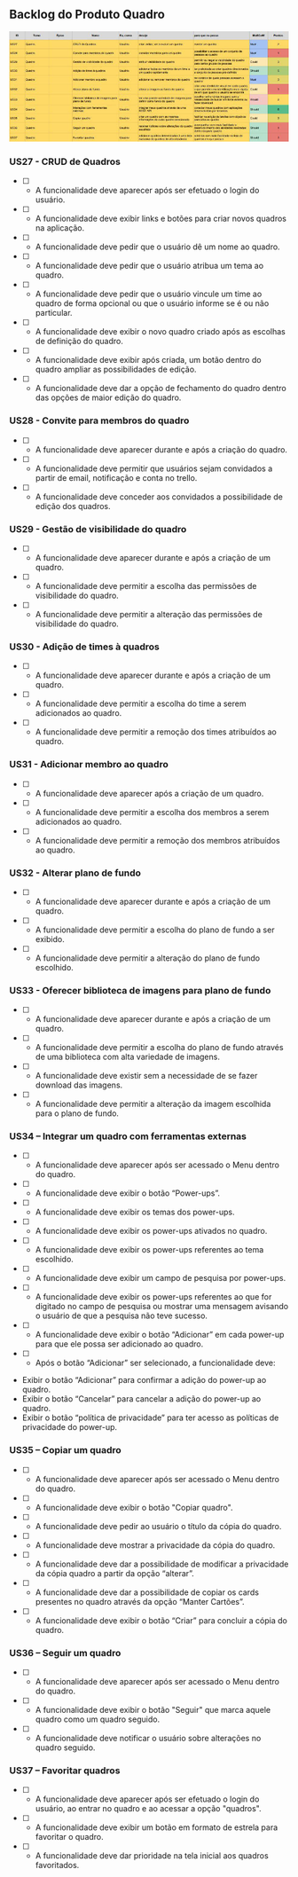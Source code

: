 ## Backlog do Produto Quadro

![tabela backlog](imagens/backlog/quadro.jpg)

### US27 - CRUD de Quadros

- [ ] -  A funcionalidade deve aparecer após ser efetuado o login do usuário.

- [ ] - A funcionalidade deve exibir links e botões para criar novos quadros na aplicação.

- [ ] -  A funcionalidade deve pedir que o usuário dê um nome ao quadro.

- [ ] -  A funcionalidade deve pedir que o usuário atribua um tema ao quadro.

- [ ] -  A funcionalidade deve pedir que o usuário vincule um time ao quadro de forma opcional ou que o usuário informe se é ou não particular.

- [ ] -  A funcionalidade deve exibir o novo quadro criado após as escolhas de definição do quadro.

- [ ] -  A funcionalidade deve exibir após criada, um botão dentro do quadro ampliar as possibilidades de edição.

- [ ] -  A funcionalidade deve dar a opção de fechamento do quadro dentro das opções de maior edição do quadro.

### US28 - Convite para membros do quadro

- [ ] -  A funcionalidade deve aparecer durante e após a criação do quadro.

- [ ] -  A funcionalidade deve permitir que usuários sejam convidados a partir de email, notificação e conta no trello.

- [ ] -  A funcionalidade deve conceder aos convidados a possibilidade de edição dos quadros.

### US29 - Gestão de visibilidade do quadro

- [ ] - A funcionalidade deve aparecer durante e após a criação de um quadro.

- [ ] - A funcionalidade deve permitir a escolha das permissões de visibilidade do quadro.

- [ ] - A funcionalidade deve permitir a alteração das permissões de visibilidade do quadro.

### US30 - Adição de times à quadros

- [ ] -  A funcionalidade deve aparecer durante e após a criação de um quadro.

- [ ] -  A funcionalidade deve permitir a escolha do time a serem adicionados ao quadro.

- [ ] -  A funcionalidade deve permitir a remoção dos times atribuídos ao quadro.

### US31 - Adicionar membro ao quadro

- [ ] -  A funcionalidade deve aparecer após a criação de um quadro.

- [ ] -  A funcionalidade deve permitir a escolha dos membros a serem adicionados ao quadro.

- [ ] -  A funcionalidade deve permitir a remoção dos membros atribuídos ao quadro.

### US32 - Alterar plano de fundo

- [ ] -  A funcionalidade deve aparecer durante e após a criação de um quadro.

- [ ] -  A funcionalidade deve permitir a escolha do plano de fundo a ser exibido.

- [ ] -  A funcionalidade deve permitir a alteração do plano de fundo escolhido.

### US33 - Oferecer biblioteca de imagens para plano de fundo

- [ ] -  A funcionalidade deve aparecer durante e após a criação de um quadro.

- [ ] -  A funcionalidade deve permitir a escolha do plano de fundo através de uma biblioteca com alta variedade de imagens.

- [ ] -  A funcionalidade deve existir sem a necessidade de se fazer download das imagens.

- [ ] -  A funcionalidade deve permitir a alteração da imagem escolhida para o plano de fundo.

### US34 – Integrar um quadro com ferramentas externas

- [ ] -  A funcionalidade deve aparecer após ser acessado o Menu dentro do quadro.

- [ ] - A funcionalidade deve exibir o botão “Power-ups”.

- [ ] -  A funcionalidade deve exibir os temas dos power-ups.

- [ ] -  A funcionalidade deve exibir os power-ups ativados no quadro.

- [ ] -  A funcionalidade deve exibir os power-ups referentes ao tema escolhido.

- [ ] -  A funcionalidade deve exibir um campo de pesquisa por power-ups.

- [ ] -  A funcionalidade deve exibir os power-ups referentes ao que for digitado no campo de pesquisa ou mostrar uma mensagem avisando o usuário de que a pesquisa não teve sucesso.

- [ ] -  A funcionalidade deve exibir o botão “Adicionar” em cada power-up para que ele possa ser adicionado ao quadro.

- [ ] -  Após o botão “Adicionar” ser selecionado, a funcionalidade deve:
- Exibir o botão “Adicionar” para confirmar a adição do power-up ao quadro.
- Exibir o botão “Cancelar” para cancelar a adição do power-up ao quadro.
- Exibir o botão “política de privacidade” para ter acesso as políticas de privacidade do power-up.

### US35 – Copiar um quadro

- [ ] -  A funcionalidade deve aparecer após ser acessado o Menu dentro do quadro.

- [ ] - A funcionalidade deve exibir o botão "Copiar quadro".

- [ ] -  A funcionalidade deve pedir ao usuário o título da cópia do quadro.

- [ ] -  A funcionalidade deve mostrar a privacidade da cópia do quadro.

- [ ] -  A funcionalidade deve dar a possibilidade de modificar a privacidade da cópia quadro a partir da opção “alterar”.

- [ ] -  A funcionalidade deve dar a possibilidade de copiar os cards presentes no quadro através da opção “Manter Cartões”.

- [ ] -  A funcionalidade deve exibir o botão “Criar” para concluir a cópia do quadro.

### US36 – Seguir um quadro

- [ ] -  A funcionalidade deve aparecer após ser acessado o Menu dentro do quadro.

- [ ] - A funcionalidade deve exibir o botão "Seguir" que marca aquele quadro como um quadro seguido.

- [ ] -  A funcionalidade deve notificar o usuário sobre alterações no quadro seguido.

### US37 – Favoritar quadros

- [ ] -  A funcionalidade deve aparecer após ser efetuado o login do usuário, ao entrar no quadro e ao acessar a opção "quadros".

- [ ] - A funcionalidade deve exibir um botão em formato de estrela para favoritar o quadro.

- [ ] -  A funcionalidade deve dar prioridade na tela inicial aos quadros favoritados.


